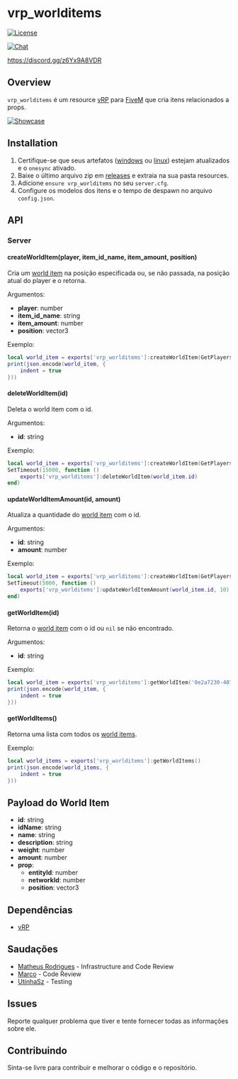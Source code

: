 # vrp_worlditems

<p>
    <a href="https://github.com/jaimeadf/vrp_worlditems/blob/main/LICENSE">
        <img src="https://img.shields.io/badge/License-MIT-blue.svg" alt="License">
    </a>
</p>

<p>
    <a href="https://discord.gg/z6Yx9A8VDR">
        <img src="https://discordapp.com/api/guilds/514185816315265068/widget.png?style=banner2" alt="Chat">
    </a>
</p>

https://discord.gg/z6Yx9A8VDR

## Overview
`vrp_worlditems` é um resource [vRP](https://github.com/ImagicTheCat/vRP/tree/1.0) para [FiveM](http://fivem.net/) que cria itens relacionados a props.

[![Showcase](https://yt-embed.herokuapp.com/embed?v=je4q3Ym9Up4)](https://youtu.be/je4q3Ym9Up4)

## Installation

1. Certifique-se que seus artefatos ([windows](https://runtime.fivem.net/artifacts/fivem/build_server_windows/master) ou [linux](https://runtime.fivem.net/artifacts/fivem/build_proot_linux/master)) estejam atualizados e o `onesync` ativado.
2. Baixe o último arquivo zip em [releases](https://github.com/jaimeadf/vrp_worlditems/releases) e extraia na sua pasta resources.
3. Adicione `ensure vrp_worlditems` no seu `server.cfg`.
4. Configure os modelos dos itens e o tempo de despawn no arquivo `config.json`.

## API

### Server

#### createWorldItem(player, item_id_name, item_amount, position)
Cria um [world item](#payload-do-world-item) na posição especificada ou, se não passada, na posição atual do player e o retorna.

Argumentos:
* **player**: number
* **item_id_name**: string
* **item_amount**: number
* **position**: vector3

Exemplo:
```lua
local world_item = exports['vrp_worlditems']:createWorldItem(GetPlayers()[1], 'donut', 3, vector3(393.26, -1813.78, 28.99))
print(json.encode(world_item, {
    indent = true
}))
```

#### deleteWorldItem(id)
Deleta o world item com o id.

Argumentos:
* **id**: string

Exemplo:
```lua
local world_item = exports['vrp_worlditems']:createWorldItem(GetPlayers()[1], 'donut', 3)
SetTimeout(15000, function () 
    exports['vrp_worlditems']:deleteWorldItem(world_item.id)
end)
```

#### updateWorldItemAmount(id, amount)
Atualiza a quantidade do [world item](#payload-do-world-item) com o id.

Argumentos:
* **id**: string
* **amount**: number

Exemplo:
```lua
local world_item = exports['vrp_worlditems']:createWorldItem(GetPlayers()[1], 'donut', 3)
SetTimeout(5000, function () 
    exports['vrp_worlditems']:updateWorldItemAmount(world_item.id, 10)
end)
```

#### getWorldItem(id)
Retorna o [world item](#payload-do-world-item) com o id ou `nil` se não encontrado.

Argumentos:
* **id**: string

Exemplo:
```lua
local world_item = exports['vrp_worlditems']:getWorldItem('0e2a7230-407f-4cc6-8aab-c490c0deb876')
print(json.encode(world_item, {
    indent = true
}))
```

#### getWorldItems()
Retorna uma lista com todos os [world items](#payload-do-world-item).

Exemplo:
```lua
local world_items = exports['vrp_worlditems']:getWorldItems()
print(json.encode(world_items, {
    indent = true
}))
```

## Payload do World Item
* **id**: string
* **idName**: string
* **name**: string
* **description**: string
* **weight**: number
* **amount**: number
* **prop**:
    * **entityId**: number
    * **networkId**: number
    * **position**: vector3

## Dependências
* [vRP](https://github.com/ImagicTheCat/vRP/tree/1.0)

## Saudações
- [Matheus Rodrigues](https://github.com/Muulfz) - Infrastructure and Code Review
- [Marco](https://github.com/marcodsl) - Code Review
- [UtinhaSz](https://github.com/UtinhaSz) - Testing

## Issues

Reporte qualquer problema que tiver e tente fornecer todas as informações sobre ele.

## Contribuindo

Sinta-se livre para contribuir e melhorar o código e o repositório.
